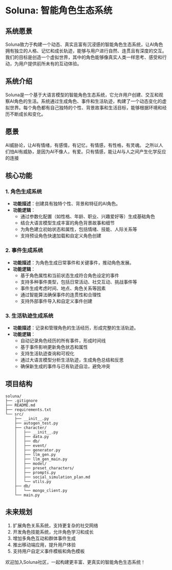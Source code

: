 # Soluna: 智能角色生态系统

## 系统愿景
Soluna致力于构建一个动态、真实且富有沉浸感的智能角色生态系统，让AI角色拥有独立的人格、记忆和成长轨迹，能够与用户进行自然、连贯且有深度的交互。我们的目标是创造一个虚拟世界，其中的角色能够像真实人类一样思考、感受和行动，为用户提供前所未有的互动体验。

## 系统介绍
Soluna是一个基于大语言模型的智能角色生态系统，它允许用户创建、交互和观察AI角色的生活。系统通过生成角色、事件和生活轨迹，构建了一个动态变化的虚拟世界。每个角色都有自己独特的个性、背景故事和生活目标，能够根据环境和经历不断成长和变化。

## 愿景
AI威胁论，让AI有情绪，有感情，有记忆，有情感，有性格，有灵魂。
之所以人们怕AI有威胁，是因为AI不像人，有爱。只有情感，能让AI与人之间产生化学反应的连接

## 核心功能

### 1. 角色生成系统
- **功能描述**：创建具有独特个性、背景和特征的AI角色。
- **功能逻辑**：
  - 通过参数化配置（如性格、年龄、职业、兴趣爱好等）生成基础角色
  - 结合大语言模型生成丰富的角色背景故事和细节
  - 为角色建立初始状态和属性，包括情绪、技能、人际关系等
  - 支持预设角色快速加载和自定义角色创建

### 2. 事件生成系统
- **功能描述**：为角色生成日常事件和关键事件，推动角色发展。
- **功能逻辑**：
  - 基于角色属性和当前状态生成符合角色设定的事件
  - 支持多种事件类型，包括日常活动、社交互动、挑战事件等
  - 事件生成考虑时间、地点、角色关系等因素
  - 通过智能算法确保事件的连贯性和合理性
  - 支持外部事件导入和自定义事件创建

### 3. 生活轨迹生成系统
- **功能描述**：记录和管理角色的生活经历，形成完整的生活轨迹。
- **功能逻辑**：
  - 自动记录角色经历的所有事件，形成时间线
  - 基于事件影响更新角色状态和属性
  - 支持生活轨迹查询和可视化
  - 通过大语言模型分析生活轨迹，生成角色总结和反思
  - 确保新生成的事件与已有轨迹自洽，避免冲突

## 项目结构
```
soluna/
├── .gitignore
├── README.md
├── requirements.txt
└── src/
    ├── __init__.py
    ├── autogen_test.py
    ├── character/
    │   ├── __init__.py
    │   ├── data.py
    │   ├── db/
    │   ├── event/
    │   ├── generator.py
    │   ├── llm_gen.py
    │   ├── llm_gen_main.py
    │   ├── model/
    │   ├── preset_characters/
    │   ├── prompts.py
    │   ├── social_simulation_plan.md
    │   └── utils.py
    ├── db/
    │   └── mongo_client.py
    └── main.py
```

## 未来规划
1. 扩展角色关系系统，支持更复杂的社交网络
2. 开发角色技能系统，允许角色学习和成长
3. 增加多角色互动和群体事件生成
4. 推出移动端应用，提升用户体验
5. 支持用户自定义事件模板和角色模板

欢迎加入Soluna社区，一起构建更丰富、更真实的智能角色生态系统！